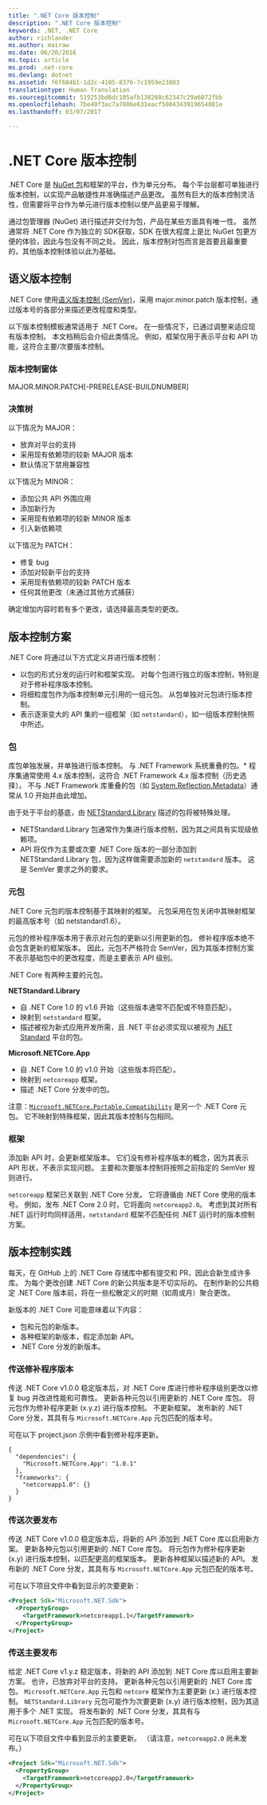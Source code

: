 ```yaml
---
title: ".NET Core 版本控制"
description: ".NET Core 版本控制"
keywords: .NET, .NET Core
author: richlander
ms.author: mairaw
ms.date: 06/20/2016
ms.topic: article
ms.prod: .net-core
ms.devlang: dotnet
ms.assetid: f6f684b1-1d2c-4105-8376-7c1959e23803
translationtype: Human Translation
ms.sourcegitcommit: 519253bd6dc105afb138268c62347c29a6072fbb
ms.openlocfilehash: 7be49f3ac7a7806e631eacf5004343919654881e
ms.lasthandoff: 03/07/2017

---
```


# <a name="net-core-versioning"></a>.NET Core 版本控制

.NET Core 是 [NuGet 包](../packages.md)和框架的平台，作为单元分布。 每个平台层都可单独进行版本控制，以实现产品敏捷性并准确描述产品更改。 虽然有巨大的版本控制灵活性，但需要将平台作为单元进行版本控制以使产品更易于理解。

通过包管理器 (NuGet) 进行描述并交付为包，产品在某些方面具有唯一性。 虽然通常将 .NET Core 作为独立的 SDK获取，SDK 在很大程度上是比 NuGet 包更方便的体验，因此与包没有不同之处。 因此，版本控制对包而言是首要且最重要的，其他版本控制体验以此为基础。

## <a name="semantic-versioning"></a>语义版本控制

.NET Core 使用[语义版本控制 (SemVer)](http://semver.org/)，采用 major.minor.patch 版本控制，通过版本号的各部分来描述更改程度和类型。

以下版本控制模板通常适用于 .NET Core。 在一些情况下，已通过调整来适应现有版本控制。 本文档稍后会介绍此类情况。 例如，框架仅用于表示平台和 API 功能，这符合主要/次要版本控制。

### <a name="versioning-form"></a>版本控制窗体

MAJOR.MINOR.PATCH[-PRERELEASE-BUILDNUMBER]

### <a name="decision-tree"></a>决策树

以下情况为 MAJOR：
  - 放弃对平台的支持
  - 采用现有依赖项的较新 MAJOR 版本 
  - 默认情况下禁用兼容性

以下情况为 MINOR：
  - 添加公共 API 外围应用 
  - 添加新行为
  - 采用现有依赖项的较新 MINOR 版本
  - 引入新依赖项 
  
以下情况为 PATCH：
  - 修复 bug
  - 添加对较新平台的支持
  - 采用现有依赖项的较新 PATCH 版本
  - 任何其他更改（未通过其他方式捕获）

确定增加内容时若有多个更改，请选择最高类型的更改。

## <a name="versioning-scheme"></a>版本控制方案

.NET Core 将通过以下方式定义并进行版本控制：

- 以包的形式分发的运行时和框架实现。 对每个包进行独立的版本控制，特别是对于修补程序版本控制。
- 将细粒度包作为版本控制单元引用的一组元包。 从包单独对元包进行版本控制。
- 表示逐渐变大的 API 集的一组框架（如 `netstandard`），如一组版本控制快照中所述。

### <a name="packages"></a>包

库包单独发展，并单独进行版本控制。 与 .NET Framework 系统重叠的包。\* 程序集通常使用 4.x 版本控制，这符合 .NET Framework 4.x 版本控制（历史选择）。 不与 .NET Framework 库重叠的包（如 [System.Reflection.Metadata](https://www.nuget.org/packages/System.Reflection.Metadata)）通常从 1.0 开始并由此增加。

由于处于平台的基底，由 [NETStandard.Library](https://www.nuget.org/packages/NETStandard.Library) 描述的包将被特殊处理。

- NETStandard.Library 包通常作为集进行版本控制，因为其之间具有实现级依赖项。
- API 将仅作为主要或次要 .NET Core 版本的一部分添加到 NETStandard.Library 包，因为这样做需要添加新的 `netstandard` 版本。 这是 SemVer 要求之外的要求。

### <a name="metapackages"></a>元包

.NET Core 元包的版本控制基于其映射的框架。 元包采用在包关闭中其映射框架的最高版本号（如 netstandard1.6）。 

元包的修补程序版本用于表示对元包的更新以引用更新的包。 修补程序版本绝不会包含更新的框架版本。 因此，元包不严格符合 SemVer，因为其版本控制方案不表示基础包中的更改程度，而是主要表示 API 级别。 

.NET Core 有两种主要的元包。

**NETStandard.Library**

- 自 .NET Core 1.0 的 v1.6 开始（这些版本通常不匹配或不特意匹配）。
- 映射到 `netstandard` 框架。 
- 描述被视为新式应用开发所需，且 .NET 平台必须实现以被视为 [.NET Standard](../../standard/library.md) 平台的包。

**Microsoft.NETCore.App**

- 自 .NET Core 1.0 的 v1.0 开始（这些版本将匹配）。
- 映射到 `netcoreapp` 框架。
- 描述 .NET Core 分发中的包。

注意：[`Microsoft.NETCore.Portable.Compatibility`](https://www.nuget.org/packages/Microsoft.NETCore.Portable.Compatibility) 是另一个 .NET Core 元包。 它不映射到特殊框架，因此其版本控制与包相同。

### <a name="frameworks"></a>框架

添加新 API 时，会更新框架版本。 它们没有修补程序版本的概念，因为其表示 API 形状，不表示实现问题。 主要和次要版本控制将按照之前指定的 SemVer 规则进行。

`netcoreapp` 框架已关联到 .NET Core 分发。 它将遵循由 .NET Core 使用的版本号。 例如，发布 .NET Core 2.0 时，它将面向 `netcoreapp2.0`。 考虑到其对所有 .NET 运行时均同样适用，`netstandard` 框架不匹配任何 .NET 运行时的版本控制方案。

## <a name="versioning-in-practice"></a>版本控制实践

每天，在 GitHub 上的 .NET Core 存储库中都有提交和 PR，因此会新生成许多库。 为每个更改创建 .NET Core 的新公共版本是不切实际的。 在制作新的公共稳定 .NET Core 版本前，将在一些松散定义的时期（如周或月）聚合更改。

新版本的 .NET Core 可能意味着以下内容：

- 包和元包的新版本。
- 各种框架的新版本，假定添加新 API。
- .NET Core 分发的新版本。

### <a name="shipping-a-patch-release"></a>传送修补程序版本

传送 .NET Core v1.0.0 稳定版本后，对 .NET Core 库进行修补程序级别更改以修复 bug 并改进性能和可靠性。 更新各种元包以引用更新的 .NET Core 库包。 将元包作为修补程序更新 (x.y.z) 进行版本控制。 不更新框架。 发布新的 .NET Core 分发，其具有与 `Microsoft.NETCore.App` 元包匹配的版本号。

可在以下 project.json 示例中看到修补程序更新。

```
{
  "dependencies": {
    "Microsoft.NETCore.App": "1.0.1"
  },
  "frameworks": {
    "netcoreapp1.0": {}
  }
}
```

### <a name="shipping-a-minor-release"></a>传送次要发布

传送 .NET Core v1.0.0 稳定版本后，将新的 API 添加到 .NET Core 库以启用新方案。 更新各种元包以引用更新的 .NET Core 库包。 将元包作为修补程序更新 (x.y) 进行版本控制，以匹配更高的框架版本。 更新各种框架以描述新的 API。 发布新的 .NET Core 分发，其具有与 `Microsoft.NETCore.App` 元包匹配的版本号。

可在以下项目文件中看到显示的次要更新：

```xml
<Project Sdk="Microsoft.NET.Sdk">
  <PropertyGroup>
    <TargetFramework>netcoreapp1.1</TargetFramework>
  </PropertyGroup>
</Project>
```

### <a name="shipping-a-major-release"></a>传送主要发布

给定 .NET Core v1.y.z 稳定版本，将新的 API 添加到 .NET Core 库以启用主要新方案。 也许，已放弃对平台的支持。 更新各种元包以引用更新的 .NET Core 库包。 `Microsoft.NETCore.App` 元包和 `netcore` 框架作为主要更新 (x.) 进行版本控制。 `NETStandard.Library` 元包可能作为次要更新 (x.y) 进行版本控制，因为其适用于多个 .NET 实现。 将发布新的 .NET Core 分发，其具有与 `Microsoft.NETCore.App` 元包匹配的版本号。

可在以下项目文件中看到显示的主要更新。 （请注意，`netcoreapp2.0` 尚未发布。）

```xml
<Project Sdk="Microsoft.NET.Sdk">
  <PropertyGroup>
    <TargetFramework>netcoreapp2.0</TargetFramework>
  </PropertyGroup>
</Project>

```

